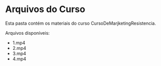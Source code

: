 # Arquivos do Curso

Esta pasta contém os materiais do curso CursoDeMarjketingResistencia.

Arquivos disponíveis:
- 1.mp4
- 2.mp4
- 3.mp4
- 4.mp4